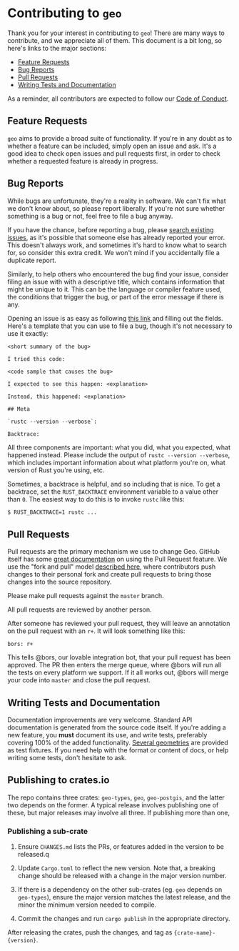 # Contributing to `geo`
[contributing-to-geo]: #contributing-to-geo

Thank you for your interest in contributing to `geo`! There
are many ways to contribute, and we appreciate all of them.
This document is a bit long, so here's links to the major
sections:

* [Feature Requests](#feature-requests)
* [Bug Reports](#bug-reports)
* [Pull Requests](#pull-requests)
* [Writing Tests and Documentation](#writing-documentation)

As a reminder, all contributors are expected to follow our [Code of Conduct][coc].

[coc]: https://github.com/georust/geo/blob/master/CODE_OF_CONDUCT.md

## Feature Requests
[feature-requests]: #feature-requests

`geo` aims to provide a broad suite of functionality. If
you're in any doubt as to whether a feature can be included,
simply open an issue and ask. It's a good idea to check open
issues and pull requests first, in order to check whether a
requested feature is already in progress.

## Bug Reports
[bug-reports]: #bug-reports

While bugs are unfortunate, they're a reality in software.
We can't fix what we don't know about, so please report
liberally. If you're not sure whether something is a bug or
not, feel free to file a bug anyway.

If you have the chance, before reporting a bug, please [search existing
issues](https://github.com/georust/geo/search?q=&type=Issues&utf8=✓),
as it's possible that someone else has already reported your error. This doesn't
always work, and sometimes it's hard to know what to search for, so consider this
extra credit. We won't mind if you accidentally file a duplicate report.

Similarly, to help others who encountered the bug find your
issue, consider filing an issue with with a descriptive
title, which contains information that might be unique to
it. This can be the language or compiler feature used, the
conditions that trigger the bug, or part of the error
message if there is any.

Opening an issue is as easy as following [this
link](https://github.com/georust/geo/issues/new) and filling out the fields.
Here's a template that you can use to file a bug, though it's not necessary to
use it exactly:

    <short summary of the bug>

    I tried this code:

    <code sample that causes the bug>

    I expected to see this happen: <explanation>

    Instead, this happened: <explanation>

    ## Meta

    `rustc --version --verbose`:

    Backtrace:

All three components are important: what you did, what you expected, what
happened instead. Please include the output of `rustc --version --verbose`,
which includes important information about what platform you're on, what
version of Rust you're using, etc.

Sometimes, a backtrace is helpful, and so including that is nice. To get
a backtrace, set the `RUST_BACKTRACE` environment variable to a value
other than `0`. The easiest way
to do this is to invoke `rustc` like this:

```bash
$ RUST_BACKTRACE=1 rustc ...
```

## Pull Requests
[pull-requests]: #pull-requests

Pull requests are the primary mechanism we use to change
Geo. GitHub itself has some [great
documentation][about-pull-requests] on using the Pull
Request feature. We use the "fork and pull" model [described
here][development-models], where contributors push changes
to their personal fork and create pull requests to bring
those changes into the source repository.

[about-pull-requests]: https://help.github.com/articles/about-pull-requests/
[development-models]: https://help.github.com/articles/about-collaborative-development-models/

Please make pull requests against the `master` branch.

All pull requests are reviewed by another person.

After someone has reviewed your pull request, they will
leave an annotation on the pull request with an `r+`. It
will look something like this:

    bors: r+

This tells @bors, our lovable integration bot, that your
pull request has been approved. The PR then enters the merge
queue, where @bors will run all the tests on every platform
we support. If it all works out, @bors will merge your code
into `master` and close the pull request.

## Writing Tests and Documentation
[writing-documentation]: #writing-documentation

Documentation improvements are very welcome. Standard API
documentation is generated from the source code itself. If
you're adding a new feature, you **must** document its use,
and write tests, preferably covering 100% of the added
functionality. [Several
geometries](geo/src/algorithm/test_fixtures) are provided as
test fixtures. If you need help with the format or content
of docs, or help writing some tests, don't hesitate to ask.

## Publishing to crates.io

The repo contains three crates: `geo-types`, `geo`,
`geo-postgis`, and the latter two depends on the former. A
typical release involves publishing one of these, but major
releases may involve all three.  If publishing more than one,

### Publishing a sub-crate

1. Ensure `CHANGES.md` lists the PRs, or features added in
   the version to be released.q

1. Update `Cargo.toml` to reflect the new version. Note
   that, a breaking change should be released with a change
   in the major version number.

1. If there is a dependency on the other sub-crates (eg.
   `geo` depends on `geo-types`), ensure the major version
   matches the latest release, and the minor the minimum
   version needed to compile.

1. Commit the changes and run `cargo publish` in the
   appropriate directory.

After releasing the crates, push the changes, and tag as
`{crate-name}-{version}`.
